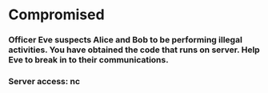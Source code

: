 # Compromised

### Officer Eve suspects Alice and Bob to be performing illegal activities. You have obtained the code that runs on server. Help Eve to break in to their communications.


### Server access: nc <hostname> <port>


